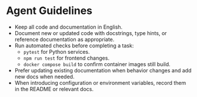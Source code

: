 # Agent Guidelines

- Keep all code and documentation in English.
- Document new or updated code with docstrings, type hints, or reference documentation as appropriate.
- Run automated checks before completing a task:
  - `pytest` for Python services.
  - `npm run test` for frontend changes.
  - `docker compose build` to confirm container images still build.
- Prefer updating existing documentation when behavior changes and add new docs when needed.
- When introducing configuration or environment variables, record them in the README or relevant docs.
